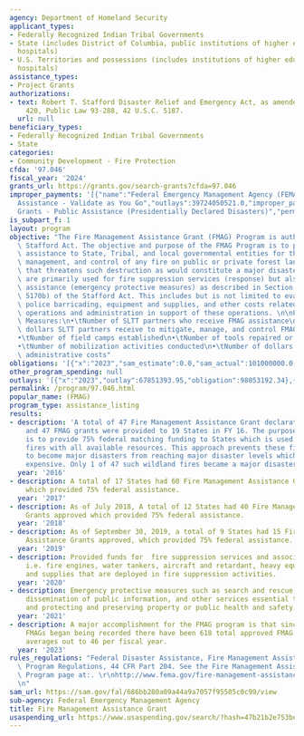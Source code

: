 ```yaml
---
agency: Department of Homeland Security
applicant_types:
- Federally Recognized Indian Tribal Governments
- State (includes District of Columbia, public institutions of higher education and
  hospitals)
- U.S. Territories and possessions (includes institutions of higher education and
  hospitals)
assistance_types:
- Project Grants
authorizations:
- text: Robert T. Stafford Disaster Relief and Emergency Act, as amended, Section
    420, Public Law 93-288, 42 U.S.C. 5187.
  url: null
beneficiary_types:
- Federally Recognized Indian Tribal Governments
- State
categories:
- Community Development - Fire Protection
cfda: '97.046'
fiscal_year: '2024'
grants_url: https://grants.gov/search-grants?cfda=97.046
improper_payments: '[{"name":"Federal Emergency Management Agency (FEMA) - Public
  Assistance - Validate as You Go","outlays":39724050521.0,"improper_payments":136346743.0,"insufficient_payment":1396140101.0,"high_priority":true,"related_programs":[{"id":"97.036","name":"Disaster
  Grants - Public Assistance (Presidentially Declared Disasters)","permalink":"/program/97.036"}]}]'
is_subpart_f: 1
layout: program
objective: "The Fire Management Assistance Grant (FMAG) Program is authorized by the\
  \ Stafford Act. The objective and purpose of the FMAG Program is to provide supplemental\
  \ assistance to State, Tribal, and local governmental entities for the mitigation,\
  \ management, and control of any fire on public or private forest land or grassland\
  \ that threatens such destruction as would constitute a major disaster. The funds\
  \ are primarily used for fire suppression services (response) but also for essential\
  \ assistance (emergency protective measures) as described in Section 403 (42 U.S.C.\
  \ 5170b) of the Stafford Act. This includes but is not limited to evacuation, sheltering,\
  \ police barricading, equipment and supplies, and other costs related to fire suppression\
  \ operations and administration in support of these operations. \n\nPerformance\
  \ Measures:\n•\tNumber of SLTT partners who receive FMAG assistance\n•\tNumber of\
  \ dollars SLTT partners receive to mitigate, manage, and control FMAG-Declared fires\n\
  •\tNumber of field camps established\n•\tNumber of tools repaired or replaced\n\
  •\tNumber of mobilization activities conducted\n•\tNumber of dollars used to offset\
  \ administrative costs"
obligations: '[{"x":"2023","sam_estimate":0.0,"sam_actual":101000000.0,"usa_spending_actual":113958466.14},{"x":"2024","sam_estimate":0.0,"sam_actual":101000000.0,"usa_spending_actual":160729537.18},{"x":"2025","sam_estimate":0.0,"sam_actual":0.0,"usa_spending_actual":77737021.34}]'
other_program_spending: null
outlays: '[{"x":"2023","outlay":67851393.95,"obligation":98053192.34},{"x":"2024","outlay":90055981.93,"obligation":95782140.49},{"x":"2025","outlay":1394939.94,"obligation":17842957.4}]'
permalink: /program/97.046.html
popular_name: (FMAG)
program_type: assistance_listing
results:
- description: 'A total of 47 Fire Management Assistance Grant declarations were approved
    and 47 FMAG grants were provided to 19 States in FY 16. The purpose of this program
    is to provide 75% federal matching funding to States which is used to attack wildland
    fires with all available resources. This approach prevents these fires that threaten
    to become major disasters from reaching major disaster levels which are much more
    expensive. Only 1 of 47 such wildland fires became a major disaster in FY16. '
  year: '2016'
- description: A total of 17 States had 60 Fire Management Assistance Grants approved
    which provided 75% federal assistance.
  year: '2017'
- description: As of July 2018, A total of 12 States had 40 Fire Management Assistance
    Grants approved which provided 75% federal assistance.
  year: '2018'
- description: As of September 30, 2019, a total of 9 States had 15 Fire Management
    Assistance Grants approved, which provided 75% federal assistance.
  year: '2019'
- description: Provided funds for  fire suppression services and associated services,
    i.e. fire engines, water tankers, aircraft and retardant, heavy equipment, personnel,
    and supplies that are deployed in fire suppression activities.
  year: '2020'
- description: Emergency protective measures such as search and rescue, sheltering,
    dissemination of public information, and other services essential to saving lives
    and protecting and preserving property or public health and safety.
  year: '2021'
- description: A major accomplishment for the FMAG program is that since 2010 when
    FMAGs began being recorded there have been 618 total approved FMAG declarations  which
    averages out to 46 per fiscal year.
  year: '2023'
rules_regulations: "Federal Disaster Assistance, Fire Management Assistance Grant\
  \ Program Regulations, 44 CFR Part 204. See the Fire Management Assistance Grant\
  \ Program page at:. \r\nhttp://www.fema.gov/fire-management-assistance-grant-program\r\
  \n"
sam_url: https://sam.gov/fal/686bb280a09a44a9a7057f95505c0c99/view
sub-agency: Federal Emergency Management Agency
title: Fire Management Assistance Grant
usaspending_url: https://www.usaspending.gov/search/?hash=47b21b2e753bec9023e8f6c7627e97d0
---
```

